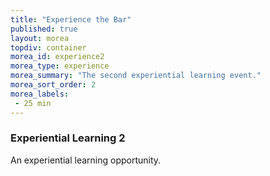 ```yaml
---
title: "Experience the Bar"
published: true
layout: morea
topdiv: container
morea_id: experience2
morea_type: experience
morea_summary: "The second experiential learning event."
morea_sort_order: 2
morea_labels:
 - 25 min
---
```


### Experiential Learning 2

An experiential learning opportunity.